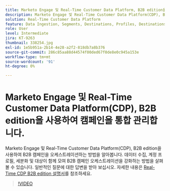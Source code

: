 ```yaml
---
title: Marketo Engage 및 Real-Time Customer Data Platform, B2B edition을 사용하여 캠페인 오케스트레이션
description: Marketo Engage 및 Real-Time Customer Data Platform(CDP), B2B edition을 사용하여 캠페인을 오케스트레이션하는 방법을 알아봅니다.
solution: Real-Time Customer Data Platform
feature: Data Ingestion, Segments, Destinations, Profiles, Destinations
role: User
level: Intermediate
jira: KT-9263
thumbnail: 338254.jpg
exl-id: 1e5b951a-2b14-4e28-a2f2-818db7a8b376
source-git-commit: 286c85aa88d44574f00ded67f0de8e0c945a153e
workflow-type: tm+mt
source-wordcount: '91'
ht-degree: 0%

---
```


# Marketo Engage 및 Real-Time Customer Data Platform(CDP), B2B edition을 사용하여 캠페인을 통합 관리합니다.

Marketo Engage 및 Real-Time Customer Data Platform(CDP), B2B edition을 사용하여 B2B 캠페인을 오케스트레이션하는 방법을 알아봅니다. 데이터 수집, 계정 프로필, 세분화 및 대상이 함께 모여 B2B 캠페인 오케스트레이션을 강화하는 방법을 살펴볼 수 있습니다. 일반적인 질문에 대한 답변을 받아 보십시오. 자세한 내용은 [Real-Time CDP B2B edition 설명서](https://experienceleague.adobe.com/docs/experience-platform/rtcdp/b2b-overview.html?lang=ko)를 참조하세요.

>[!VIDEO](https://video.tv.adobe.com/v/3450804?learn=on&enablevpops&captions=kor)
